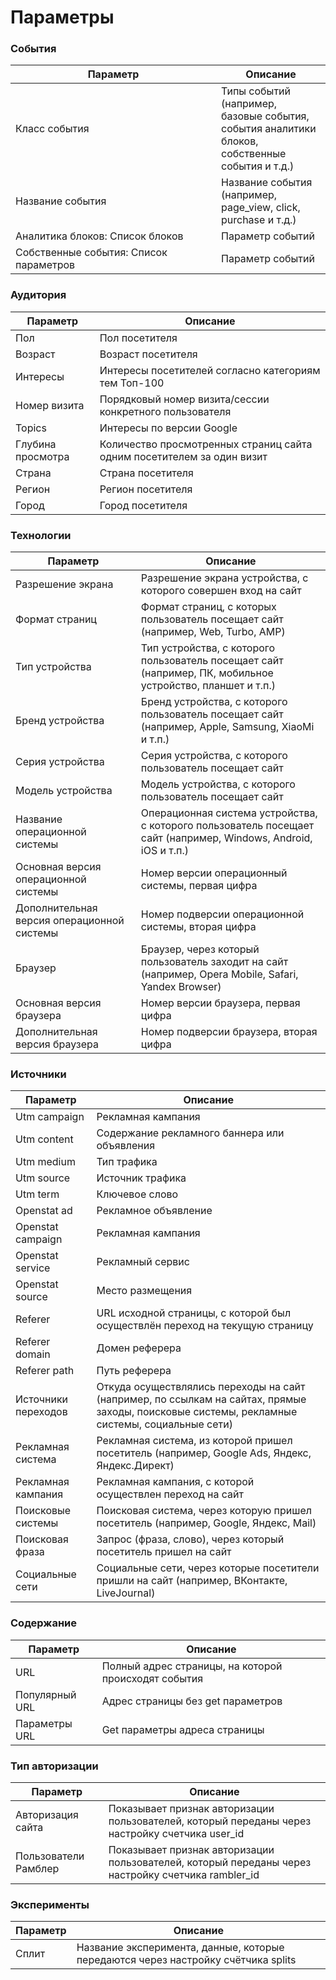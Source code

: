 # Параметры

### События

<table><thead><tr><th width="313">Параметр</th><th>Описание</th></tr></thead><tbody><tr><td>Класс события</td><td>Типы событий (например, базовые события, события аналитики блоков, собственные события и т.д.)</td></tr><tr><td>Название события</td><td>Название события (например, page_view, click, purchase и т.д.)</td></tr><tr><td>Аналитика блоков: Список блоков</td><td>Параметр событий</td></tr><tr><td>Собственные события: Список параметров</td><td>Параметр событий</td></tr></tbody></table>

### Аудитория

| Параметр          | Описание                                                               |
| ----------------- | ---------------------------------------------------------------------- |
| Пол               | Пол посетителя                                                         |
| Возраст           | Возраст посетителя                                                     |
| Интересы          | Интересы посетителей согласно категориям тем Топ-100                   |
| Номер визита      | Порядковый номер визита/сессии конкретного пользователя                |
| Topics            | Интересы по версии Google                                              |
| Глубина просмотра | Количество просмотренных страниц сайта одним посетителем за один визит |
| Страна            | Страна посетителя                                                      |
| Регион            | Регион посетителя                                                      |
| Город             | Город посетителя                                                       |

### Технологии

| Параметр                                   | Описание                                                                                                        |
| ------------------------------------------ | --------------------------------------------------------------------------------------------------------------- |
| Разрешение экрана                          | Разрешение экрана устройства, с которого совершен вход на сайт                                                  |
| Формат страниц                             | Формат страниц, с которых пользователь посещает сайт (например, Web, Turbo, AMP)                                |
| Тип устройства                             | Тип устройства, с которого пользователь посещает сайт (например, ПК, мобильное устройство, планшет и т.п.)      |
| Бренд устройства                           | Бренд устройства, с которого пользователь посещает сайт (например, Apple, Samsung, XiaoMi и т.п.)               |
| Серия устройства                           | Серия устройства, с которого пользователь посещает сайт                                                         |
| Модель устройства                          | Модель устройства, с которого пользователь посещает сайт                                                        |
| Название операционной системы              | Операционная система устройства, с которого пользователь посещает сайт (например, Windows, Android, iOS и т.п.) |
| Основная версия операционной системы       | Номер версии операционный системы, первая цифра                                                                 |
| Дополнительная версия операционной системы | Номер подверсии операционной системы, вторая цифра                                                              |
| Браузер                                    | Браузер, через который пользователь заходит на сайт (например, Opera Mobile, Safari, Yandex Browser)            |
| Основная версия браузера                   | Номер версии браузера, первая цифра                                                                             |
| Дополнительная версия браузера             | Номер подверсии браузера, вторая цифра                                                                          |

### Источники

| Параметр            | Описание                                                                                                                                      |
| ------------------- | --------------------------------------------------------------------------------------------------------------------------------------------- |
| Utm campaign        | Рекламная кампания                                                                                                                            |
| Utm content         | Содержание рекламного баннера или объявления                                                                                                  |
| Utm medium          | Тип трафика                                                                                                                                   |
| Utm source          | Источник трафика                                                                                                                              |
| Utm term            | Ключевое слово                                                                                                                                |
| Openstat ad         | Рекламное объявление                                                                                                                          |
| Openstat campaign   | Рекламная кампания                                                                                                                            |
| Openstat service    | Рекламный сервис                                                                                                                              |
| Openstat source     | Место размещения                                                                                                                              |
| Referer             | URL исходной страницы, с которой был осуществлён переход на текущую страницу                                                                  |
| Referer domain      | Домен реферера                                                                                                                                |
| Referer path        | Путь реферера                                                                                                                                 |
| Источники переходов | Откуда осуществлялись переходы на сайт (например, по ссылкам на сайтах, прямые заходы, поисковые системы, рекламные системы, социальные сети) |
| Рекламная система   | Рекламная система, из которой пришел посетитель (например, Google Ads, Яндекс, Яндекс.Директ)                                                 |
| Рекламная кампания  | Рекламная кампания, с которой осуществлен переход на сайт                                                                                     |
| Поисковые системы   | Поисковая система, через которую пришел посетитель (например, Google, Яндекс, Mail)                                                           |
| Поисковая фраза     | Запрос (фраза, слово), через который посетитель пришел на сайт                                                                                |
| Социальные сети     | Социальные сети, через которые посетители пришли на сайт (например, ВКонтакте, LiveJournal)                                                   |

### Содержание

| Параметр       | Описание                                             |
| -------------- | ---------------------------------------------------- |
| URL            | Полный адрес страницы, на которой происходят события |
| Популярный URL | Адрес страницы без get параметров                    |
| Параметры URL  | Get параметры адреса страницы                        |

### Тип авторизации

| Параметр             | Описание                                                                                            |
| -------------------- | --------------------------------------------------------------------------------------------------- |
| Авторизация сайта    | Показывает признак авторизации пользователей, который переданы через настройку счетчика user\_id    |
| Пользователи Рамблер | Показывает признак авторизации пользователей, который переданы через настройку счетчика rambler\_id |

### Эксперименты

| Параметр | Описание                                                                          |
| -------- | --------------------------------------------------------------------------------- |
| Сплит    | Название эксперимента, данные, которые передаются через настройку счётчика splits |

